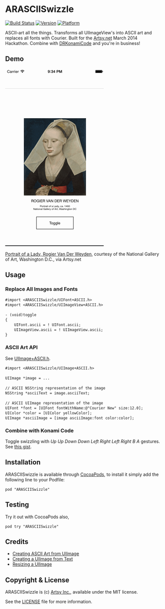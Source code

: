 # ARASCIISwizzle

[![Build Status](https://travis-ci.org/dblock/ARASCIISwizzle.png?branch=master)](https://travis-ci.org/dblock/ARASCIISwizzle)
[![Version](http://cocoapod-badges.herokuapp.com/v/ARASCIISwizzle/badge.png)](http://cocoadocs.org/docsets/ARASCIISwizzle)
[![Platform](http://cocoapod-badges.herokuapp.com/p/ARASCIISwizzle/badge.png)](http://cocoadocs.org/docsets/ARASCIISwizzle)

ASCII-art all the things. Transforms all UIImageView's into ASCII art and replaces all fonts with Courier.
Built for the [Artsy.net](http://artsy.net) March 2014 Hackathon.
Combine with [DRKonamiCode](https://github.com/objectiveSee/DRKonamiCode) and you're in business!

## Demo

![](Demo/Screenshots/swizzle-portrait-of-a-lady.gif)

[Portrait of a Lady, Rogier Van Der Weyden](https://artsy.net/artwork/rogier-van-der-weyden-portrait-of-a-lady-1), courtesy of the National Gallery of Art, Washington D.C., via Artsy.net

## Usage

### Replace All Images and Fonts

``` objc
#import <ARASCIISwizzle/UIFont+ASCII.h>
#import <ARASCIISwizzle/UIImageView+ASCII.h>

- (void)toggle
{
    UIFont.ascii = ! UIFont.ascii;
    UIImageView.ascii = ! UIImageView.ascii;
}
```

### ASCII Art API

See [UIImage+ASCII.h](Classes/UIImage+ASCII.h).

``` objc
#import <ARASCIISwizzle/UIImage+ASCII.h>

UIImage *image = ...

// ASCII NSString representation of the image
NSString *asciiText = image.asciiText;

// ASCII UIImage representation of the image
UIFont *font = [UIFont fontWithName:@"Courier New" size:12.0];
UIColor *color = [UIColor yellowColor];
UIImage *asciiImage = [image asciiImage:font color:color];
```

### Combine with Konami Code

Toggle swizzling with *Up Up Down Down Left Right Left Right B A* gestures. See [this gist](https://gist.github.com/dblock/9732650).

## Installation

ARASCIISwizzle is available through [CocoaPods](http://cocoapods.org), to install it simply add the following line to your Podfile:

    pod "ARASCIISwizzle"

## Testing

Try it out with CocoaPods also,

    pod try "ARASCIISwizzle"

## Credits

* [Creating ASCII Art from UIImage](http://weakreference.wordpress.com/2010/11/17/ios-creating-an-ascii-art-from-uiimage)
* [Creating a UIImage from Text](http://stackoverflow.com/questions/2765537/how-do-i-use-the-nsstring-draw-functionality-to-create-a-uiimage-from-text)
* [Resizing a UIImage](http://stackoverflow.com/questions/7645454/resize-uiimage-by-keeping-aspect-ratio-and-width)

## Copyright & License

ARASCIISwizzle is (c) [Artsy Inc.](http://artsy.net), available under the MIT license.

See the [LICENSE](LICENSE) file for more information.

